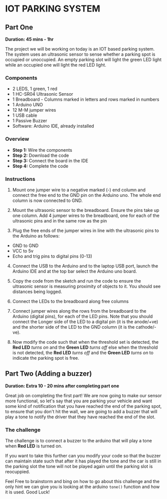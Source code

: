 # IOT PARKING SYSTEM
## Part One
**Duration: 45 mins - 1hr**


The project we will be working on today is an IOT based parking system. The system uses an ultrasonic sensor to sense whether a parking spot is occupied or unoccupied.
An empty parking slot will light the green LED light while an occupied one will light the red LED light.

### Components
- 2 LEDS, 1 green, 1 red
- 1 HC-SR04 Ultrasonic Sensor
- 1 Breadboard - Columns marked in letters and rows marked in numbers
- 1 Arduino UNO
- 12 M-M jumper wires
- 1 USB cable
- 1 Passive Buzzer 
- Software: Arduino IDE, already installed

### Overview
- **Step 1:** Wire the components  
- **Step 2:** Download the code 
- **Step 3:** Connect the board in the IDE
- **Step 4:** Complete the code

### Instructions
1. Mount one jumper wire to a negative marked (-) end column and connect the free end to the GND pin on the Arduino uno.  The whole end column is now connected to GND.

2. Mount the ultrasonic sensor to the breadboard. Ensure the pins take up one column. Add 4 jumper wires to the breadboard, one for each of the ultrasonic pins and in the same row as the pin

3. Plug the free ends of the jumper wires in line with the ultrasonic pins to the Arduino as follows:

- GND to GND 
- VCC to 5v 
- Echo and trig pins to digital pins (0-13)

4. Connect the USB to the Arduino and to the laptop USB port, launch the Arduino IDE and at the top bar select the Arduino uno board.

5. Copy the code from the sketch and run the code to ensure the ultrasonic sensor is measuring proximity of objects to it. You should see distances being logged.

6. Connect the LEDs to the breadboard along free columns

7. Connect jumper wires along the rows from the breadboard to the Arduino (digital pins), for each of the LED pins. Note that you should connect the Longer side of the LED to a digital pin (it is the anode/+ve) and the shorter side of the LED to the GND column (it is the cathode/-ve).

8. Now modify the code such that when the threshold set is detected, the **Red LED** *turns on* and the **Green LED** *turns off* else when the threshold is not detected, the **Red LED** *turns off* and the **Green LED** *turns on* to indicate the parking spot is free.

## Part Two (Adding a buzzer)
**Duration: Extra 10 - 20 mins after completing part one**


Great job on completing the first part! We are now going to make our sensor more functional, so let's say that you are parking your vehicle and want some kind of notification that you have reached the end of the parking spot, to ensure that you don't hit the wall, we are going to add a buzzer that will play a tone to notify the driver that they have reached the end of the slot.


### The challenge
The challenge is to connect a buzzer to the arduino that will play a tone when **Red LED** is turned on. 

If you want to take this further can you modify your code so that the buzzer can maintain state such that after it has played the tone and the car is still in the parking slot the tone will not be played again until the parking slot is reocuppied.

Feel Free to brainstorm and bing on how to go about this challenge and the only hint we can give you is looking at the arduino `tone()` function and how it is used. Good Luck!